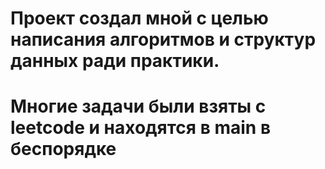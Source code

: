 # Проект создал мной с целью написания алгоритмов и структур данных ради практики.
# Многие задачи были взяты с leetcode и находятся в main в беспорядке
